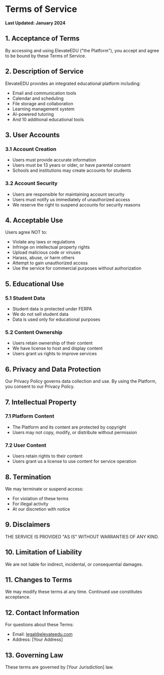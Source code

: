 # Terms of Service

**Last Updated: January 2024**

## 1. Acceptance of Terms

By accessing and using ElevateEDU ("the Platform"), you accept and agree to be bound by these Terms of Service.

## 2. Description of Service

ElevateEDU provides an integrated educational platform including:
- Email and communication tools
- Calendar and scheduling
- File storage and collaboration
- Learning management system
- AI-powered tutoring
- And 10 additional educational tools

## 3. User Accounts

### 3.1 Account Creation
- Users must provide accurate information
- Users must be 13 years or older, or have parental consent
- Schools and institutions may create accounts for students

### 3.2 Account Security
- Users are responsible for maintaining account security
- Users must notify us immediately of unauthorized access
- We reserve the right to suspend accounts for security reasons

## 4. Acceptable Use

Users agree NOT to:
- Violate any laws or regulations
- Infringe on intellectual property rights
- Upload malicious code or viruses
- Harass, abuse, or harm others
- Attempt to gain unauthorized access
- Use the service for commercial purposes without authorization

## 5. Educational Use

### 5.1 Student Data
- Student data is protected under FERPA
- We do not sell student data
- Data is used only for educational purposes

### 5.2 Content Ownership
- Users retain ownership of their content
- We have license to host and display content
- Users grant us rights to improve services

## 6. Privacy and Data Protection

Our Privacy Policy governs data collection and use. By using the Platform, you consent to our Privacy Policy.

## 7. Intellectual Property

### 7.1 Platform Content
- The Platform and its content are protected by copyright
- Users may not copy, modify, or distribute without permission

### 7.2 User Content
- Users retain rights to their content
- Users grant us a license to use content for service operation

## 8. Termination

We may terminate or suspend access:
- For violation of these terms
- For illegal activity
- At our discretion with notice

## 9. Disclaimers

THE SERVICE IS PROVIDED "AS IS" WITHOUT WARRANTIES OF ANY KIND.

## 10. Limitation of Liability

We are not liable for indirect, incidental, or consequential damages.

## 11. Changes to Terms

We may modify these terms at any time. Continued use constitutes acceptance.

## 12. Contact Information

For questions about these Terms:
- Email: legal@elevateedu.com
- Address: [Your Address]

## 13. Governing Law

These terms are governed by [Your Jurisdiction] law.
